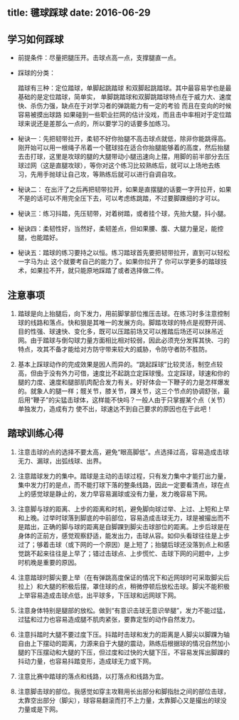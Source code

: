 title: 毽球踩球
date: 2016-06-29
---

## 学习如何踩球

- 前提条件：尽量把腿压开。击球点高一点，支撑腿直一点。

- 踩球的分类：

    踏球有三种：定位踏球，单脚起跳踏球 和双脚起跳踏球。其中最容易学也是最基础的是定位踏球，简单实， 单脚跳踏球和双脚跳踏球特点在于威力大、速度快、杀伤力强，缺点在于对学习者的弹跳能力有一定的考验 而且在变向的时候容易被摸出球路 如果碰到一些职业拦网的估计没戏，而且击中率相对于定位踏球来说还是差那么一点的，所以要学习的话要多加练习。

- 秘诀一：先把韧带拉开，柔韧不好你抬腿不高击球点就低，除非你能跳得高。刚开始可以用一根绳子吊着一个毽球挂在适合你抬腿能够着的高度，然后抬腿去击打球，这里是攻球的腿的大腿带动小腿迅速向上摆，用脚的前半部分去压球过网（这是直腿攻球），等你对这个练习比较熟练后，就可以上场地去练习，先用手抛球让自己攻，等熟练后就可以进行自调自攻。

- 秘诀二： 在出汗了之后再把韧带拉开，如果是直摆腿的话要一字开拉开，如果不是的话可以不用完全压下去，可以考虑练跳踏，不过要脚踝细的才可以。

- 秘诀三：练习抖踏，先压韧带，对着树踏，或者挂个球，先抬大腿，抖小腿。

- 秘诀四：柔韧性好，当然好，柔韧差点，但如果腰、腹、大腿力量足，能控腿，也能踏好。

- 秘诀五：踏球的练习要持之以恒。练习踏球首先要把韧带拉开，直到可以轻松一字马为止 这个就要考自己的能力了。如果你拉开了 你可以学更多的踏球技术，如果拉不开，就只能原地踩踏了或者选择做二传。

## 注意事项

1. 踏球是向上抬腿后，向下发力，用前脚掌部位推压击球。在练习时多注意控制球的线路和落点。快和狠是其唯一的发展方向。脚踏攻球的特点是视野开阔、目的性强、球速快、变化多，既可以压踏前场又可以推踏后场还可以抹吊近网。由于踏球与倒勾球力量方面相比相对较弱，因此必须充分发挥其快、刁的特点，攻其不备才能给对方防守带来较大的威胁，令防守者防不胜防。

2. 基本上踩球动作的完成效果是因人而异的。“跳起踩球”比较灵活，制空点较高，但由于没有外力可借，速度比不起跳立定踩球慢。立定踩球，球速和你的腿的力度、速度和腿部肌肉配合发力有关。好好体会一下鞭子的力是怎样爆发的。就象人的腿一样；髋关节，膝关节，踝关节，这三个节点的协调舒张，最后用“鞭子”的尖猛击球体，这样能不快吗？一般人由于只掌握某个点（关节）单独发力，造成有力 使不出，球速达不到自己要求的原因也在于此吧！

## 踏球训练心得

1. 注意击球的点的选择不要太高，避免“眼高脚低”。点选择过高，容易造成击球无力、漏球，出弧线球、出界。

2. 注意踏球发力的集中。踏球是主动的击球过程，只有发力集中才能打出力量，集中发力打的是点，而不能打球下落的整条线路，因此一定要看清点，球在点上的感觉球是静止的，发力早容易漏球或没有力量，发力晚容易下网。

3. 注意脚与球的距离、上步的距离和时机，避免脚向球过举、上过、上短和上早和上晚。过举时球落到脚底的中前部位，容易造成击球无力，球是被撮出而不是踏出，正确的脚与球的距离是自脚踝到脚尖击球部位的距离。上步后球是在身体的正前方，感觉观察舒适，能发出力，击球从容。如仰头看球往往是上步过了；够着击球（或下网的一个原因）是上短了；抬腿后球还没落到点上和感觉跳不起来往往是上早了；错过击球点、上步慌忙、击球下网的问题中，上步时机晚是重要的原因。

4. 注意踏球时脚尖要上举（在有弹跳高度保证的情况下和近网球时可采取脚尖后拉上）和大腿的积极后摆，罩住球的点，稍微停顿后放松击球。脚尖不能积极上举容易造成击球点低，出平球多，下压球和远网球下网。

5. 注意身体特别是腿部的放松。做到“有意识击球无意识举腿”，发力不能过猛，过猛和过力也容易造成腿不肌肉紧张，要靠定型的动作自然发力。

6. 注意抖踏时大腿不要过度下压。抖踏时击球和发力的距离是人脚尖以脚踝为轴自由上下摆动的距离，力源来自于大腿的震动，熟练后根据球的情况自然加小腿的下压摆动和大腿的下压，但过度和过快的大腿下压，不容易发挥出脚踝的抖动力量，也容易抖踏变形，造成球无力或下网。

7. 注意比赛中踏球的落点和线路，以打落点和线路为宜。

8. 注意脚击球的部位。我感觉如穿主攻鞋用长出部分和脚指肚之间的部位击球，太靠空出部分（脚尖），球容易翻滚而打不上力量，太靠脚心又是撮出的球没力量或是下网。
